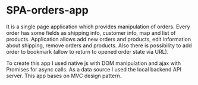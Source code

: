 # SPA-orders-app

It is a single page application which provides manipulation of orders. Every order has some fields as shipping info, customer info, map and list of products. Application allows add new orders and products, edit information about shipping, remove orders and products. Also there is possibility to add order to bookmark (allow to return to opened order state via URL).

To create this app I used native js with DOM manipulation and ajax with Promises for async calls. As a data source I used the local backend API server. This app bases on MVC design pattern.
